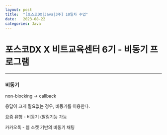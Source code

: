 ```yaml
---
layout: post
title:  "[포스코DX|Java|3주] 10일차 수업"
date:   2023-08-22
categories: Java
---
```


# 포스코DX X 비트교육센터 6기 - 비동기 프로그램

--- 

### 비동기

non-blocking -> callback

응답이 크게 필요없는 경우, 비동기를 이용한다.

요즘 유행 - 비동기 (알림기능 가능

카카오톡 - 웹 소켓 기반의 비동기 채팅

